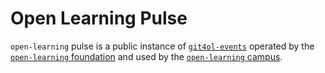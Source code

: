 # Open Learning Pulse

`open-learning` pulse is a public instance of [`git4ol-events`](http://github.com/open-learning/git4ol-events/) operated by the [`open-learning` foundation](http://open-learning.org/foundation/) and used by the [`open-learning` campus](http://open-learning.org/campus/).
